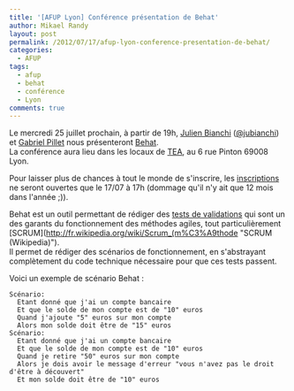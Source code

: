 ```yaml
---
title: '[AFUP Lyon] Conférence présentation de Behat'
author: Mikael Randy
layout: post
permalink: /2012/07/17/afup-lyon-conference-presentation-de-behat/
categories:
  - AFUP
tags:
  - afup
  - behat
  - conférence
  - Lyon
comments: true
---
```


Le mercredi 25 juillet prochain, à partir de 19h, [Julien Bianchi](http://www.jubianchi.fr/ "Julien Bianchi") ([@jubianchi](https://twitter.com/jubianchi "@jubianchi")) et [Gabriel Pillet](https://twitter.com/tentacode "Gabriel Pillet") nous présenteront [Behat](http://behat.org/ "Behat").  
La conférence aura lieu dans les locaux de [TEA](http://www.tea-ebook.com/ "The Ebook Alternative"), au 6 rue Pinton 69008 Lyon.

Pour laisser plus de chances à tout le monde de s'inscrire, les [inscriptions](http://www.eventbrite.fr/event/3936532274 "Inscription conférence behat eventbrite") ne seront ouvertes que le 17/07 à 17h (dommage qu'il n'y ait que 12 mois dans l'année ;)).

Behat est un outil permettant de rédiger des [tests de validations](http://fr.wikipedia.org/wiki/Test_de_validation "Tests de validation (Wikipedia)") qui sont un des garants du fonctionnement des méthodes agiles, tout particulièrement [SCRUM](http://fr.wikipedia.org/wiki/Scrum_(m%C3%A9thode "SCRUM (Wikipedia)").  
Il permet de rédiger des scénarios de fonctionnement, en s'abstrayant complètement du code technique nécessaire pour que ces tests passent.

Voici un exemple de scénario Behat :  

    Scénario:
      Etant donné que j'ai un compte bancaire
      Et que le solde de mon compte est de "10" euros
      Quand j'ajoute "5" euros sur mon compte
      Alors mon solde doit être de "15" euros
    Scénario:
      Etant donné que j'ai un compte bancaire
      Et que le solde de mon compte est de "10" euros
      Quand je retire "50" euros sur mon compte
      Alors je dois avoir le message d'erreur "vous n'avez pas le droit d'être à découvert"
      Et mon solde doit être de "10" euros
